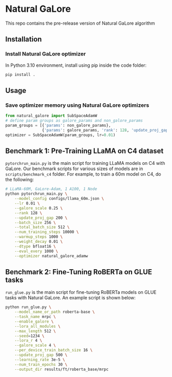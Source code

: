 # Natural GaLore

This repo contains the pre-release version of Natural GaLore algorithm

## Installation

### Install Natural GaLore optimizer

In Python 3.10 environment, install using pip inside the code folder:

```bash
pip install .
```

## Usage

### Save optimizer memory using Natural GaLore optimizers

```python
from natural_galore import SubSpaceAdamW
# define param groups as galore_params and non_galore_params
param_groups = [{'params': non_galore_params}, 
                {'params': galore_params, 'rank': 128, 'update_proj_gap': 200, 'scale': 0.25, 'proj_type': 'std'}]
optimizer = SubSpaceAdamW(param_groups, lr=0.01)
```

## Benchmark 1: Pre-Training LLaMA on C4 dataset

`pytorchrun_main.py` is the main script for training LLaMA models on C4 with GaLore. Our benchmark scripts for various sizes of models are in `scripts/benchmark_c4` folder.
For example, to train a 60m model on C4, do the following:

```bash
# LLaMA-60M, GaLore-Adam, 1 A100, 1 Node
python pytorchrun_main.py \
    --model_config configs/llama_60m.json \
    --lr 0.01 \
    --galore_scale 0.25 \
    --rank 128 \
    --update_proj_gap 200 \
    --batch_size 256 \
    --total_batch_size 512 \
    --num_training_steps 10000 \
    --warmup_steps 1000 \
    --weight_decay 0.01 \
    --dtype bfloat16 \
    --eval_every 1000 \
    --optimizer natural_galore_adamw
```

## Benchmark 2: Fine-Tuning RoBERTa on GLUE tasks

`run_glue.py` is the main script for fine-tuning RoBERTa models on GLUE tasks with Natural GaLore. An example script is shown below:

```bash
python run_glue.py \
    --model_name_or_path roberta-base \
    --task_name mrpc \
    --enable_galore \
    --lora_all_modules \
    --max_length 512 \
    --seed=1234 \
    --lora_r 4 \
    --galore_scale 4 \
    --per_device_train_batch_size 16 \
    --update_proj_gap 500 \
    --learning_rate 3e-5 \
    --num_train_epochs 30 \
    --output_dir results/ft/roberta_base/mrpc
```
